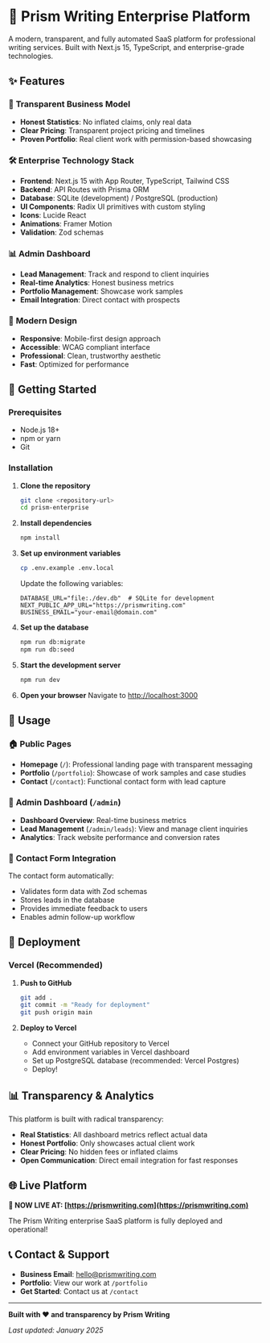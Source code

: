 # 🚀 Prism Writing Enterprise Platform

A modern, transparent, and fully automated SaaS platform for professional writing services. Built with Next.js 15, TypeScript, and enterprise-grade technologies.

## ✨ Features

### 🎯 **Transparent Business Model**
- **Honest Statistics**: No inflated claims, only real data
- **Clear Pricing**: Transparent project pricing and timelines
- **Proven Portfolio**: Real client work with permission-based showcasing

### 🛠 **Enterprise Technology Stack**
- **Frontend**: Next.js 15 with App Router, TypeScript, Tailwind CSS
- **Backend**: API Routes with Prisma ORM
- **Database**: SQLite (development) / PostgreSQL (production)
- **UI Components**: Radix UI primitives with custom styling
- **Icons**: Lucide React
- **Animations**: Framer Motion
- **Validation**: Zod schemas

### 📊 **Admin Dashboard**
- **Lead Management**: Track and respond to client inquiries
- **Real-time Analytics**: Honest business metrics
- **Portfolio Management**: Showcase work samples
- **Email Integration**: Direct contact with prospects

### 🎨 **Modern Design**
- **Responsive**: Mobile-first design approach
- **Accessible**: WCAG compliant interface
- **Professional**: Clean, trustworthy aesthetic
- **Fast**: Optimized for performance

## 🚦 Getting Started

### Prerequisites
- Node.js 18+ 
- npm or yarn
- Git

### Installation

1. **Clone the repository**
   ```bash
   git clone <repository-url>
   cd prism-enterprise
   ```

2. **Install dependencies**
   ```bash
   npm install
   ```

3. **Set up environment variables**
   ```bash
   cp .env.example .env.local
   ```
   
   Update the following variables:
   ```env
   DATABASE_URL="file:./dev.db"  # SQLite for development
   NEXT_PUBLIC_APP_URL="https://prismwriting.com"
   BUSINESS_EMAIL="your-email@domain.com"
   ```

4. **Set up the database**
   ```bash
   npm run db:migrate
   npm run db:seed
   ```

5. **Start the development server**
   ```bash
   npm run dev
   ```

6. **Open your browser**
   Navigate to [http://localhost:3000](http://localhost:3000)

## 📖 Usage

### 🏠 **Public Pages**
- **Homepage** (`/`): Professional landing page with transparent messaging
- **Portfolio** (`/portfolio`): Showcase of work samples and case studies  
- **Contact** (`/contact`): Functional contact form with lead capture

### 🔐 **Admin Dashboard** (`/admin`)
- **Dashboard Overview**: Real-time business metrics
- **Lead Management** (`/admin/leads`): View and manage client inquiries
- **Analytics**: Track website performance and conversion rates

### 📧 **Contact Form Integration**
The contact form automatically:
- Validates form data with Zod schemas
- Stores leads in the database
- Provides immediate feedback to users
- Enables admin follow-up workflow

## 🚀 **Deployment**

### Vercel (Recommended)

1. **Push to GitHub**
   ```bash
   git add .
   git commit -m "Ready for deployment"
   git push origin main
   ```

2. **Deploy to Vercel**
   - Connect your GitHub repository to Vercel
   - Add environment variables in Vercel dashboard
   - Set up PostgreSQL database (recommended: Vercel Postgres)
   - Deploy!

## 📊 **Transparency & Analytics**

This platform is built with radical transparency:

- **Real Statistics**: All dashboard metrics reflect actual data
- **Honest Portfolio**: Only showcases actual client work
- **Clear Pricing**: No hidden fees or inflated claims
- **Open Communication**: Direct email integration for fast responses

## 🌐 **Live Platform**

**🎉 NOW LIVE AT: [https://prismwriting.com](https://prismwriting.com)**

The Prism Writing enterprise SaaS platform is fully deployed and operational!

## 📞 **Contact & Support**

- **Business Email**: hello@prismwriting.com
- **Portfolio**: View our work at `/portfolio`
- **Get Started**: Contact us at `/contact`

---

**Built with ❤️ and transparency by Prism Writing**

*Last updated: January 2025*

